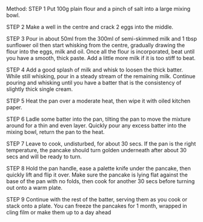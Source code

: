 Method:
STEP 1
Put 100g plain flour and a pinch of salt into a large mixing bowl.

STEP 2
Make a well in the centre and crack 2 eggs into the middle.

STEP 3
Pour in about 50ml from the 300ml of semi-skimmed milk and 1 tbsp sunflower oil then start whisking from the centre, gradually drawing the flour into the eggs, milk and oil. Once all the flour is incorporated, beat until you have a smooth, thick paste. Add a little more milk if it is too stiff to beat.

STEP 4
Add a good splash of milk and whisk to loosen the thick batter. While still whisking, pour in a steady stream of the remaining milk. Continue pouring and whisking until you have a batter that is the consistency of slightly thick single cream.

STEP 5
Heat the pan over a moderate heat, then wipe it with oiled kitchen paper.

STEP 6
Ladle some batter into the pan, tilting the pan to move the mixture around for a thin and even layer. Quickly pour any excess batter into the mixing bowl, return the pan to the heat.

STEP 7
Leave to cook, undisturbed, for about 30 secs. If the pan is the right temperature, the pancake should turn golden underneath after about 30 secs and will be ready to turn.

STEP 8
Hold the pan handle, ease a palette knife under the pancake, then quickly lift and flip it over. Make sure the pancake is lying flat against the base of the pan with no folds, then cook for another 30 secs before turning out onto a warm plate.

STEP 9
Continue with the rest of the batter, serving them as you cook or stack onto a plate. You can freeze the pancakes for 1 month, wrapped in cling film or make them up to a day ahead